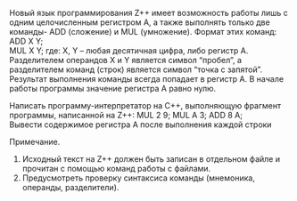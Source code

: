 Новый язык программирования Z++ имеет возможность работы лишь с одним целочисленным регистром А, а также выполнять только две команды- ADD (сложение) и MUL (умножение).
Формат этих команд:
ADD X Y;	
MUL X Y;
где: X, Y – любая десятичная цифра, либо регистр А.
Разделителем операндов X и Y является символ “пробел”, а разделителем команд (строк) является символ “точка с запятой”.	
Результат выполнения команды всегда попадает в регистр А.
В начале работы программы значение регистра А равно нулю.

Написать программу-интерпретатор на С++, выполняющую фрагмент программы, написанной на Z++:
  MUL 2 9;
  MUL A 3;
  ADD 8 A;  
Вывести содержимое регистра А после выполнения каждой строки

Примечание.
1. Исходный текст на Z++ должен быть записан в отдельном файле и прочитан с помощью команд работы с файлами.
2. Предусмотреть проверку синтаксиса команды (мнемоника, операнды, разделители).
